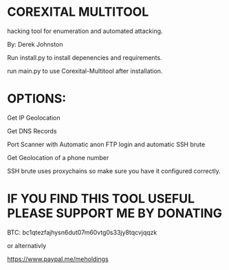 # COREXITAL MULTITOOL

hacking tool for enumeration and automated attacking.


By: Derek Johnston

Run install.py to install depenencies and requirements.

run main.py to use Corexital-Multitool after installation.
  

# OPTIONS:  
  Get IP Geolocation
  
  
  Get DNS Records
  
  
  Port Scanner with Automatic anon FTP login and automatic SSH brute
  
  Get Geolocation of a phone number 
  

  
  
  SSH brute uses proxychains so make sure you have it configured correctly.

# IF YOU FIND THIS TOOL USEFUL PLEASE SUPPORT ME BY DONATING

BTC: bc1qtezfajhysn6dut07m60vtg0s33jy8tqcvjqqzk

or alternativly 

https://www.paypal.me/meholdings
